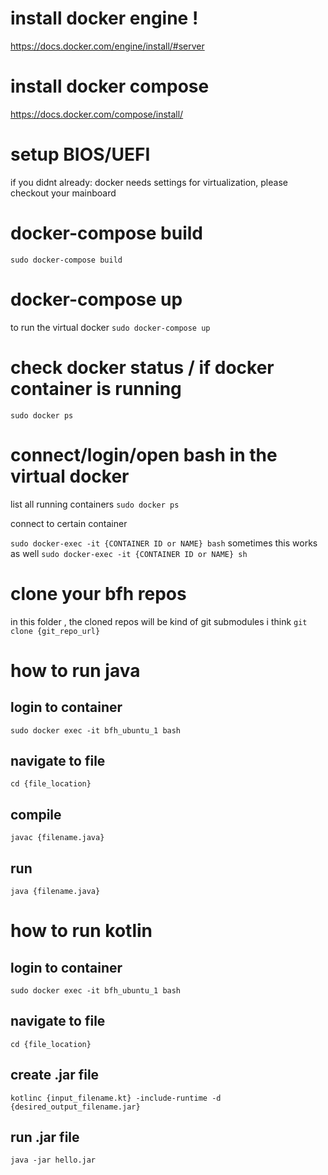 # install docker engine !
https://docs.docker.com/engine/install/#server

# install docker compose 

https://docs.docker.com/compose/install/

# setup BIOS/UEFI
if you didnt already: docker needs settings for virtualization, please checkout your mainboard 


# docker-compose build
`sudo docker-compose build`

# docker-compose up
to run the virtual docker 
`sudo docker-compose up`

# check docker status / if docker container is running
`sudo docker ps`


# connect/login/open bash in the virtual docker 

list all running containers 
`sudo docker ps`

connect to certain container    

`sudo docker-exec -it {CONTAINER ID or NAME} bash`
sometimes this works as well
`sudo docker-exec -it {CONTAINER ID or NAME} sh`


# clone your bfh repos
in this folder , the cloned repos will be kind of git submodules i think
`git clone {git_repo_url}`


# how to run java
## login to container 
`sudo docker exec -it bfh_ubuntu_1 bash`
## navigate to file 
`cd {file_location}`
## compile 
`javac {filename.java}`
## run 
`java {filename.java}`

# how to run kotlin 
## login to container 
`sudo docker exec -it bfh_ubuntu_1 bash`
## navigate to file 
`cd {file_location}`
##  create .jar file 
`kotlinc {input_filename.kt} -include-runtime -d {desired_output_filename.jar}`
##  run .jar file  
`java -jar hello.jar`
